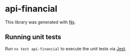 # api-financial

This library was generated with [Nx](https://nx.dev).

## Running unit tests

Run `nx test api-financial` to execute the unit tests via [Jest](https://jestjs.io).
